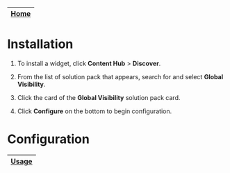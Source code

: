 | [Home](../README.md) |
|----------------------|

# Installation

1. To install a widget, click **Content Hub** > **Discover**.

2. From the list of solution pack that appears, search for and select **Global Visibility**. 

3. Click the card of the **Global Visibility** solution pack card.

4. Click **Configure** on the bottom to begin configuration.


# Configuration



| [Usage](./usage.md) |
|---------------------|